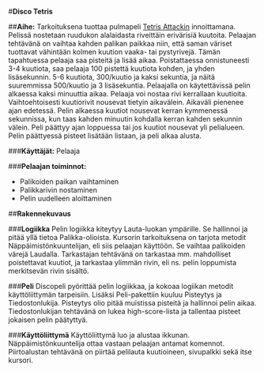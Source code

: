 #__Disco Tetris__

##__Aihe:__ 
 Tarkoituksena tuottaa pulmapeli [Tetris Attackin](http://www.geek-pride.co.uk/wp-content/uploads/2014/03/tetris-attack-04.png) innoittamana. 
Pelissä nostetaan ruudukon alalaidasta riveittäin erivärisiä kuutoita. Pelaajan tehtävänä on vaihtaa kahden palikan paikkaa niin,
että saman väriset tuottavat vähintään kolmen kuution vaaka- tai pystyrivejä. Tämän tapahtuessa pelaaja saa pisteitä ja lisää aikaa. Poistattaessa
onnistuneesti 3-4 kuutiota, saa pelaaja 100 pistettä kuutiota kohden, ja yhden lisäsekunnin. 5-6 kuutiota, 300/kuutio ja kaksi sekuntia, ja 
näitä suuremmissa 500/kuutio ja 3 lisäsekuntia. Pelaajalla on käytettävissä pelin alkaessa kaksi minuuttia aikaa. Pelaaja voi nostaa rivi kerrallaan
kuutioita. Vaihtoehtoisesti kuutiorivit nousevat tietyin aikavälein. Aikaväli pienenee ajan edetessä. Pelin alkaessa kuutiot nousevat kerran
kymmenessä sekunnissa, kun taas kahden minuutin kohdalla kerran kahden sekunnin välein. Peli päättyy ajan loppuessa tai jos kuutiot nousevat 
yli pelialueen. Pelin päättyessä pisteet lisätään listaan, ja peli alkaa alusta.

###__Käyttäjät:__
 Pelaaja

###__Pelaajan toiminnot:__
* Palikoiden paikan vaihtaminen
* Palikkarivin nostaminen
* Pelin uudelleen aloittaminen

##__Rakennekuvaus__

###__Logiikka__
Pelin logiikka kiteytyy Lauta-luokan ympärille. Se hallinnoi ja pitää yllä tietoa Palikka-olioista. Kursorin tarkoituksena on tarjota metodit
Näppäimistönkuuntelijan, eli siis pelaajan käyttöön. Se vaihtaa palikoiden värejä Laudalla. Tarkastajan tehtävänä on tarkastaa mm. mahdolliset
poistettavat kuutiot, ja tarkastaa ylimmän rivin, eli ns. pelin loppumista merkitsevän rivin sisältö.

###__Peli__
Discopeli pyörittää pelin logiikkaa, ja kokoaa logiikan metodit käyttöliittymän tarpeisiin. Lisäksi Peli-pakettiin kuuluu Pisteytys ja 
Tiedostonlukija. Pisteytys olio pitää muistissa pisteitä ja hallinnoi pelin aikaa. Tiedostonlukijan tehtävänä on lukea high-score-lista ja 
tallentaa pisteet jokaisen pelin päätyttyä.

###__Käyttöliittymä__
Käyttöliittymä luo ja alustaa ikkunan. Näppäimistönkuuntelija ottaa vastaan pelaajan antamat komennot. Piirtoalustan tehtävänä on piirtää
pelilauta kuutioineen, sivupalkki sekä itse kursori. 


